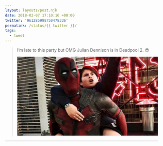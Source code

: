 ```yaml
---
layout: layouts/post.njk
date: 2018-02-07 17:10:16 +00:00
twitter: '961285998750478336'
permalink: /status/{{ twitter }}/
tags: 
  - tweet
---
```


> I’m late to this party but OMG Julian Dennison is in Deadpool 2. 😍 
> 
> ![Julian Dennison rides Deadpool's back like Yoda.](/img/961285998750478336-DVcsXrXU8AAA0RP.jpg)

---
